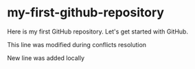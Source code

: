 # my-first-github-repository
Here is my first GitHub repository. Let's get started with GitHub.

This line was modified during conflicts resolution

New line was added locally
